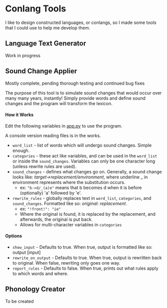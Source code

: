 # Conlang Tools

I like to design constructed languages, or conlangs, so I made some tools that I could use to help me develop them.

## Language Text Generator

Work in progress

## Sound Change Applier

Mostly complete, pending thorough testing and continued bug fixes

The purpose of this tool is to simulate sound changes that would occur over many many years, instantly!
Simply provide words and define sound changes and the program will transform the lexicon.

#### How it Works

Edit the following variables in [app.py](https://github.com/rmhopkins4/Conlang-Tools/blob/main/sound_change_applier/app.py) to use the program.

A console version reading files is in the works.

- `word_list` - list of words which will undergo sound changes. Simple enough.
- `categories` - these act like variables, and can be used in the `word_list` or inside the `sound_changes`. Variables can only be one character long (unless rewrite rules are used).
- `sound_changes` - defines what changes go on. Generally, a sound change looks like: _target->replacement/environment_, where underline _ in environment represents where the substitution occurs.
  - ex: `"b->d/_(a)e"` means that b becomes d when it is before (optionally) 'a' followed by 'e'.
- `rewrite_rules` - globally replaces text in `word_list`, `categories`, and `sound_changes`. Formatted like so: _original: replacement_.
  - ex: `"!front!": "ie"`
  - Where the original is found, it is replaced by the replacement, and afterwards, the original is put back.
  - Allows for multi-character variables in `categories`

#### Options

- `show_input` - Defaults to true. When true, output is formatted like so: output [input]
- `rewrite_on_output` - Defaults to true. When true, output is rewritten back to original. When false, rewriting only goes one way.
- `report_rules` - Defaults to false. When true, prints out what rules apply to which words and where.


## Phonology Creator

To be created
